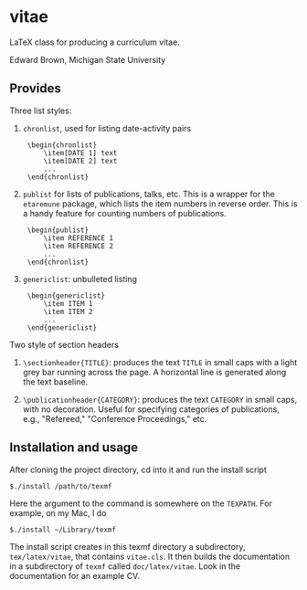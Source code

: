 vitae
=====

LaTeX class for producing a curriculum vitae.

Edward Brown, Michigan State University


Provides
--------

Three list styles:

1. `chronlist`, used for listing date-activity pairs

        \begin{chronlist}
            \item[DATE 1] text
            \item[DATE 2] text
            ...
        \end{chronlist}

2. `publist` for lists of publications, talks, etc. This is a wrapper for the `etaremune` package, which lists the item numbers in reverse order. This is a handy feature for counting numbers of publications.

        \begin{publist}
            \item REFERENCE 1
            \item REFERENCE 2
            ...
        \end{chronlist}

3. `genericlist`: unbulleted listing

        \begin{genericlist}
            \item ITEM 1
            \item ITEM 2
            ...
        \end{genericlist}

Two style of section headers

1. `\sectionheader{TITLE}`: produces the text `TITLE` in small caps with a light grey bar running across the page. A horizontal line is generated along the text baseline.

2. `\publicationheader{CATEGORY}`: produces the text `CATEGORY` in small caps, with no decoration. Useful for specifying categories of publications, e.g., "Refereed," "Conference Proceedings," etc.

Installation and usage
----------------------

After cloning the project directory, cd into it and run the install script
    
    $./install /path/to/texmf

Here the argument to the command is somewhere on the `TEXPATH`. For example, on my Mac, I do

    $./install ~/Library/texmf

The install script creates in this texmf directory a subdirectory, 
`tex/latex/vitae`,
that contains `vitae.cls`.  It then builds the documentation in a 
subdirectory of `texmf` called `doc/latex/vitae`. Look in the documentation for an example CV.


